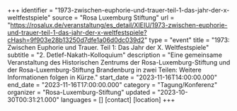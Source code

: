 +++
identifier = "1973-zwischen-euphorie-und-trauer-teil-1-das-jahr-der-x-weltfestspiele"
source = "Rosa Luxemburg Stiftung"
url = "https://rosalux.de/veranstaltung/es_detail/XIEIU/1973-zwischen-euphorie-und-trauer-teil-1-das-jahr-der-x-weltfestspiele?cHash=9f903e28b13250d7dfe1a06d0dc039d2"
type = "event"
title = "1973: Zwischen Euphorie und Trauer. Teil 1: Das Jahr der X. Weltfestspiele"
subtitle = "2. Detlef-Nakath-Kolloquium"
description = "Eine gemeinsame Veranstaltung des Historischen Zentrums der Rosa-Luxemburg-Stiftung und der Rosa-Luxemburg-Stiftung Brandenburg in zwei Teilen: 
Weitere Informationen folgen in Kürze."
start_date = "2023-11-16T14:00:00.000"
end_date = "2023-11-16T17:00:00.000"
category = "Tagung/Konferenz"
organizer = "Rosa-Luxemburg-Stiftung"
updated = "2023-10-30T00:31:21.000"
languages = []
[contact]
[location]
+++